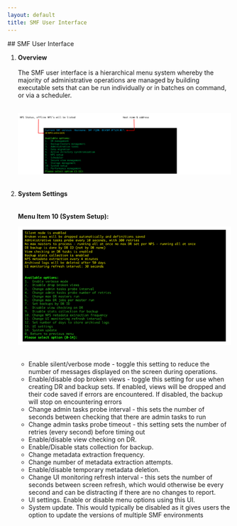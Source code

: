 ```yaml
---
layout: default
title: SMF User Interface
---
```

<div id="smfui1"></div>
## SMF User Interface
<ol>
<li><b>Overview</b></li>
<br>The SMF user interface is a hierarchical menu system whereby the majority of administrative operations are managed by building executable sets that can be run individually or in batches on command, or via a scheduler.
<br>
<br>
<p align="center">
<img style="float: center;" src="/manual/images/main_ui.jpg">
<br>
<br>
<div id="smfui2"></div>
<li> <b>System Settings</b></li>
<br>
<br><b>Menu Item 10 (System Setup): </b>
<br>
<p align="center">
<img style="float: center;" src="/manual/images/systemsetup_menu.jpg">
<br>
<br>
<ul>
<li> Enable silent/verbose mode - toggle this setting to reduce the number of messages displayed on the screen during operations.</li>
<li>Enable/disable dop broken views - toggle this setting for use when creating DR and backup sets. If enabled, views will be dropped and their code saved if errors are encountered. If disabled, the backup will stop on encountering errors </li>
<li>Change admin tasks probe interval - this sets the number of seconds between checking that there are admin tasks to run </li>
<li>Change admin tasks probe timeout - this setting sets the number of retries (every second) before timing out </li>

<li>Enable/disable view checking on DR. </li>
<li>Enable/Disable stats collection for backup. </li>
<li>Change metadata extraction frequency. </li>
<li>Change number of metadata extraction attempts. </li>
<li>Enable/disable temporary metadata deletion. </li>
<li>Change UI monitoring refresh interval - this sets the number of seconds between screen refresh, which would otherwise be every second and can be distracting if there are no changes to report.</li>
<li>UI settings. Enable or disable menu options using this UI. </li>
<li>System update. This would typically be disabled as it gives users the option to update the versions of multiple SMF environments </li>
</ul>
<br>



